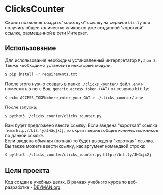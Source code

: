 # ClicksCounter
Скрипт позволяет создать "короткую" ссылку на сервисе 
`bit.ly` или получить общее количество кликов по уже 
созданной "короткой" ссылке, размещенной в сети Интернет.  
## Использование
Для использования необходим установленный интерпретатор 
`Python 3`.  
Также необходимо установить некоторые модули:  
```bash
$ pip install -r requirements.txt
```
После этого нужно создать в папке `./clicks_counter/` файл 
`.env` и поместить в него Ваш `generic access token (GAT)` 
от сервиса `bit.ly`:  
```bash
$ echo ACCESS_TOKEN=here_enter_your_GAT > ./clicks_counter/.env 
```  

После запуска:  
```bash
$ python3 ./clicks_counter/clicks_counter.py
```
Вам будет предложено ввести ссылку. Если введена 
"короткая" ссылка типа `http://bit.ly/JHGcjx2j`, то 
скрипт вернет общее количество кликов по данной ссылке.  
Если введена обычная (полная) то будет выведена "короткая" 
ссылка.  
Вы также можете ввести ссылку, как аргумент командной 
строки:  
```bash
$ python3 ./clicks_counter/clicks_counter.py http://bit.ly/JHGcjx2j
```  

## Цели проекта
Код создан в учебных целях. 
В рамках учебного курса по веб-разработке - 
[DEVMAN.org](https://dvmn.org)
